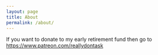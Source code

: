 ```yaml
---
layout: page
title: About
permalink: /about/
---
```


If you want to donate to my early retirement fund then go to https://www.patreon.com/reallydontask


